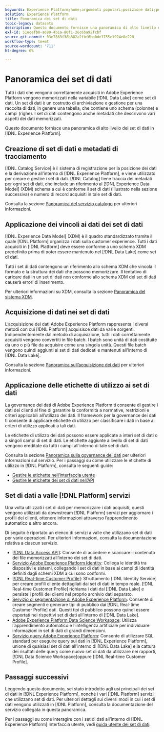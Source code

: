 ```yaml
---
keywords: Experience Platform;home;argomenti popolari;posizione dati;posizione dati;gestione dati;gestione dati;linea;linea;linea;tipo di dati;tipi di dati;tipi di dati;tipo di dati
solution: Experience Platform
title: Panoramica dei set di dati
topic-legacy: datasets
description: Questo documento fornisce una panoramica di alto livello dei set di dati in Experience Platform.
exl-id: 51ecefb0-a699-4b1a-80f1-26c6ba92fcbf
source-git-commit: 03e7863f38b882a2fbf6ba0de1755e1924e8e228
workflow-type: tm+mt
source-wordcount: '711'
ht-degree: 6%

---
```


# Panoramica dei set di dati

Tutti i dati che vengono correttamente acquisiti in Adobe Experience Platform vengono memorizzati nella variabile [!DNL Data Lake] come set di dati. Un set di dati è un costrutto di archiviazione e gestione per una raccolta di dati, in genere una tabella, che contiene uno schema (colonne) e campi (righe). I set di dati contengono anche metadati che descrivono vari aspetti dei dati memorizzati.

Questo documento fornisce una panoramica di alto livello dei set di dati in [!DNL Experience Platform].

## Creazione di set di dati e metadati di tracciamento

[!DNL Catalog Service] è il sistema di registrazione per la posizione dei dati e la derivazione all&#39;interno di [!DNL Experience Platform], e viene utilizzato per creare e gestire i set di dati. [!DNL Catalog] tiene traccia dei metadati per ogni set di dati, che include un riferimento al [!DNL Experience Data Model] (XDM) schema a cui è conforme il set di dati (illustrato nella sezione successiva) e numero di record acquisiti in tale set di dati.

Consulta la sezione [Panoramica del servizio catalogo](../home.md) per ulteriori informazioni.

## Applicazione dei vincoli ai dati dei set di dati

[!DNL Experience Data Model] (XDM) è il quadro standardizzato tramite il quale [!DNL Platform] organizza i dati sulla customer experience. Tutti i dati acquisiti in [!DNL Platform] deve essere conforme a uno schema XDM predefinito prima di poter essere mantenuto nel [!DNL Data Lake] come set di dati.

Tutti i set di dati contengono un riferimento allo schema XDM che vincola il formato e la struttura dei dati che possono memorizzare. Il tentativo di caricare dati in un set di dati non conforme allo schema XDM del set di dati causerà errori di inserimento.

Per ulteriori informazioni su XDM, consulta la sezione [Panoramica del sistema XDM](../../xdm/home.md).

## Acquisizione di dati nei set di dati

L’acquisizione dei dati Adobe Experience Platform rappresenta i diversi metodi con cui [!DNL Platform] acquisisce dati da varie sorgenti. Indipendentemente dal metodo di acquisizione, tutti i dati correttamente acquisiti vengono convertiti in file batch. I batch sono unità di dati costituite da uno o più file da acquisire come una singola unità. Questi file batch vengono quindi aggiunti ai set di dati dedicati e mantenuti all&#39;interno di [!DNL Data Lake].

Consulta la sezione [Panoramica sull’acquisizione dei dati](../../ingestion/home.md) per ulteriori informazioni.

## Applicazione delle etichette di utilizzo ai set di dati

La governance dei dati di Adobe Experience Platform ti consente di gestire i dati dei clienti al fine di garantire la conformità a normative, restrizioni e criteri applicabili all’utilizzo dei dati. Il framework per la governance dei dati ti consente di applicare etichette di utilizzo per classificare i dati in base ai criteri di utilizzo applicati a tali dati.

Le etichette di utilizzo dei dati possono essere applicate a interi set di dati o a singoli campi di set di dati. Le etichette aggiunte a livello di set di dati vengono ereditate da tutti i campi all’interno di tale set di dati.

Consulta la sezione [Panoramica sulla governance dei dati](../../data-governance/home.md) per ulteriori informazioni sul servizio. Per i passaggi su come utilizzare le etichette di utilizzo in [!DNL Platform], consulta le seguenti guide:

* [Gestire le etichette nell’interfaccia utente](../../data-governance/labels/user-guide.md)
* [Gestire le etichette dei set di dati nell’API](../../data-governance/labels/dataset-api.md)

## Set di dati a valle [!DNL Platform] servizi

Una volta utilizzati i set di dati per memorizzare i dati acquisiti, questi vengono utilizzati da downstream [!DNL Platform] servizi per aggiornare i profili dei clienti, ottenere informazioni attraverso l’apprendimento automatico e altro ancora.

Di seguito è riportato un elenco di servizi a valle che utilizzano set di dati per varie operazioni. Per ulteriori informazioni, consulta la documentazione relativa a ciascun servizio.

* [[!DNL Data Access API]](../../data-access/home.md): Consente di accedere e scaricare il contenuto dei file memorizzati all’interno dei set di dati.
* [Servizio Adobe Experience Platform Identity](../../identity-service/home.md): Collega le identità tra dispositivi e sistemi, collegando i set di dati in base ai campi di identità definiti dagli schemi XDM a cui sono conformi.
* [[!DNL Real-time Customer Profile]](../../profile/home.md): Sfruttamento [!DNL Identity Service] per creare profili cliente dettagliati dai set di dati in tempo reale. [!DNL Real-time Customer Profile] richiama i dati dal [!DNL Data Lake] e persiste i profili dei clienti nel proprio archivio dati separato.
* [Servizio di segmentazione di Adobe Experience Platform](../../segmentation/home.md): Consente di creare segmenti e generare tipi di pubblico dai [!DNL Real-time Customer Profile] dati. Questi tipi di pubblico possono quindi essere esportati nei rispettivi set di dati all’interno di [!DNL Data Lake].
* [Adobe Experience Platform Data Science Workspace](../../data-science-workspace/home.md): Utilizza l’apprendimento automatico e l’intelligenza artificiale per individuare informazioni in set di dati di grandi dimensioni.
* [Servizio query Adobe Experience Platform](../../query-service/home.md): Consente di utilizzare SQL standard per eseguire query sui dati in [!DNL Experience Platform], unione di qualsiasi set di dati all’interno di [!DNL Data Lake] e la cattura dei risultati delle query come nuovo set di dati da utilizzare nei rapporti, [!DNL Data Science Workspace]oppure [!DNL Real-time Customer Profile].

## Passaggi successivi

Leggendo questo documento, sei stato introdotto agli usi principali dei set di dati in [!DNL Experience Platform], nonché i vari [!DNL Platform] servizi che utilizzano set di dati. Per ulteriori dettagli sui diversi modi in cui i set di dati vengono utilizzati in [!DNL Platform], consulta la documentazione del servizio collegata in questa panoramica.

Per i passaggi su come interagire con i set di dati all’interno di [!DNL Experience Platform] Interfaccia utente, vedi [guida utente dei set di dati](user-guide.md).
